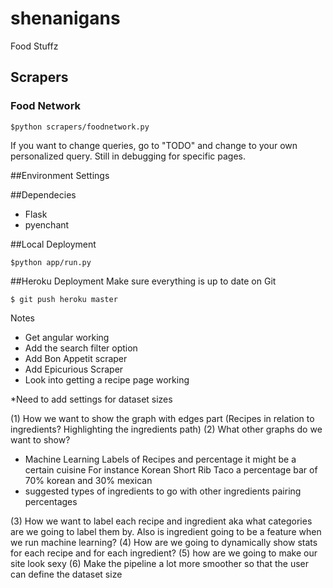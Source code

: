 # shenanigans
Food Stuffz 

## Scrapers
### Food Network 
```
$python scrapers/foodnetwork.py 
```

If you want to change queries, go to "TODO" and change to your own personalized query. 
Still in debugging for specific pages.

##Environment Settings


##Dependecies 
- Flask 
- pyenchant 

##Local Deployment 
```
$python app/run.py
```

##Heroku Deployment
Make sure everything is up to date on Git
```
$ git push heroku master 
```

Notes
- Get angular working 
- Add the search filter option 
- Add Bon Appetit scraper 
- Add Epicurious Scraper 
- Look into getting a recipe page working


*Need to add settings for dataset sizes 

(1) How we want to show the graph with edges part (Recipes in relation to ingredients? Highlighting the ingredients path)
(2) What other graphs do we want to show? 

- Machine Learning Labels of Recipes and percentage it might be a certain cuisine 
For instance Korean Short Rib Taco a percentage bar of 70% korean and 30% mexican 
- suggested types of ingredients to go with other ingredients pairing percentages 


(3) How we want to label each recipe and ingredient aka what categories are we going to label them by. Also is ingredient going to be a feature when we run machine learning? 
(4) How are we going to dynamically show stats for each recipe and for each ingredient? 
(5) how are we going to make our site look sexy 
(6) Make the pipeline a lot more smoother so that the user can define the dataset size




